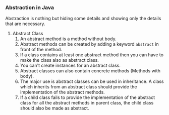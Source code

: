 ### Abstraction in Java

Abstraction is nothing but hiding some details and showing only the details that are necessary.
1. Abstract Class
   1. An abstract method is a method without body.
   2. Abstract methods can be created by adding a keyword `abstract` in front of the method.
   3. If a class contains at least one abstract method then you can have to make the class also as abstract class.
   4. You can't create instances for an abstract class.
   5. Abstract classes can also contain concrete methods (Methods with body).
   6. The major use is abstract classes can be used in inheritance. A class which inherits from an abstract class should provide the implementation of the abstract methods.
   7. If a child class fails to provide the implementation of the abstract class for all the abstract methods in parent class, the child class should also be made as abstract. 